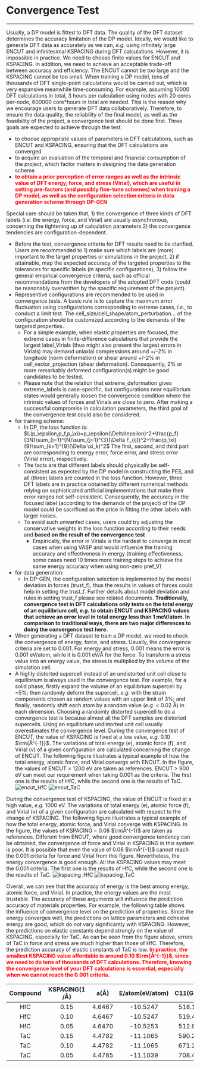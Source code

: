 # Convergence Test
---

Usually, a DP model is fitted to DFT data. The quality of the DFT dataset determines the accuracy limitation of the DP model. Ideally, we would like to generate DFT data as accurately as we can, *e.g.* using infinitely large ENCUT and infinitesimal KSPACING during DFT calculations. However, it is impossible in practice. We need to choose finite values for ENCUT and KSPACING. In addition, we need to achieve an acceptable trade-off between accuracy and efficiency. The ENCUT cannot be too large and the KSPACING cannot be too small. When training a DP model, tens of thousands of DFT single-point calculations would be carried out, which is very expansive meanwhile time-consuming. For example, assuming 10000 DFT calculations in total, 3 hours per calculation using nodes with 20 cores per-node, 600000 core*hours in total are needed. This is the reason why we encourage users to generate DFT data collaboratively. Therefore, to ensure the data quality, the reliability of the final model, as well as the feasibility of the project, a convergence test should be done first. Three goals are expected to achieve through the test:
- to choose appropriate values of parameters in DFT calculations, such as ENCUT and KSPACING, ensuring that the DFT calculations are converged
- to acquire an evaluation of the temporal and financial consumption of the project, which factor matters in designing the data generation scheme 
- **<font color=red> to obtain a prior perception of error ranges as well as the intrinsic value of DFT energy, force, and stress (Virial), which are useful in setting pre-factors (and possibly fine-tune schemes) when training a DP model, as well as the configuration selection criteria in data generation scheme through DP-GEN </font>**

Special care should be taken that, 1) the convergence of three kinds of DFT labels (*i.e.* the energy, force, and Virial) are usually asynchronous, concerning the tightening up of calculation parameters 2) the convergence tendencies are configuration-dependent.
- Before the test, convergence criteria for DFT results need to be clarified. Users are recommended to 1) make sure which labels are (more) important to the target properties or simulations in the project, 2) if attainable, map the expected accuracy of the targeted properties to the tolerances for specific labels (in specific configurations), 3) follow the general empirical convergence criteria, such as official recommendations from the developers of the adopted DFT code (could be reasonably overwritten by the specific requirement of the project).
- Representive configurations are recommended to be used in convergence tests. A basic rule is to capture the maximum error fluctuation using configurations corresponding to extreme cases, *i.e.*, to conduct a limit test. The cell_size/cell_shape/atom_perturbation... of the configuration should be customized according to the demands of the targeted properties.
  - For a simple example, when elastic properties are focused, the extreme cases in finite-difference calculations that provide the largest label_Virials (thus might also present the largest errors in Virials) may demand uniaxial compressions around +/-2% in longitude (norm deformation) or shear around +/-2% in cell_vector_projection (shear deformation). Consequently, 2% or more remarkably deformed configuration(s) might be good candidates to be tested.
  - Please note that the relation that extreme_deformation gives extreme_labels is case-specific, but configurations near equilibrium states would generally loosen the convergence condition where the intrinsic values of forces and Virials are close to zero.
After making a successful compromise in calculation parameters, the third goal of the convergence test could also be considered.
- for training scheme:
  - In DP, the loss function is:
  $L(p_\epsilon,p_f,p_\xi)=p_\epsilon(\Delta\epsilon)^2+\frac{p_f}{3N}\sum_{i=1}^{N}\sum_{j=1}^{3}(\Delta F_{ij})^2+\frac{p_\xi}{9}\sum_{k=1}^{9}(\Delta \xi_k)^2$
The first, second, and third part are corresponding to energy error, force error, and stress error (Virial error), respectively.
  - The facts are that different labels should physically be self-consistent as expected by the DP model in constructing the PES, and all (three) labels are counted in the loss function. However, three DFT labels are in practice obtained by different numerical methods relying on sophisticated artificial implementations that make their error ranges not self-consistent. Consequently, the accuracy in the focused label (according to the demands of the project) of the DP model could be sacrificed as the price in fitting the other labels with larger noises.
  - To avoid such unwanted cases, users could try adjusting the conservative weights in the loss function according to their needs and **based on the result of the convergence test**
    - Empirically, the error in Virials is the hardest to converge in most cases when using VASP and would influence the training accuracy and effectiveness in energy (training effectiveness, some cases need 10 times more training steps to achieve the same energy accuracy when using non-zero pref_V)
- for data generation:
  - In DP-GEN, the configuration selection is implemented by the model deviation in forces (trust_f), thus the results in values of forces could help in setting the trust_f. Further details about model deviation and rules in setting trust_f please see related documents.
**Traditionally, convergence test in DFT calculations only tests on the total energy of an equilibrium cell, *e.g.* to obtain ENCUT and KSPACING values that achieve an error level in total energy less than 1 meV/atom. In comparison to traditional ways, there are two major differences to doing the convergence test here.**
- When generating a DFT dataset to train a DP model, we need to check the convergence of energy, force, and stress. Usually, the convergence criteria are set to 0.001. For energy and stress, 0.001 means the error is 0.001 eV/atom, while it is 0.001 eV/Å for the force. To transform a stress value into an energy value, the stress is multiplied by the volume of the simulation cell.
- A highly distorted supercell instead of an undistorted unit cell close to equilibrium is always used in the convergence test. For example, for a solid phase, firstly expand the volume of an equilibrium supercell by ~5%; then randomly deform the supercell, *e.g.* with the strain components chosen as random values with an upper limit of 3%; and finally, randomly shift each atom by a random value (*e.g.* < 0.02 Å) in each dimension. Choosing a randomly distorted supercell to do a convergence test is because almost all the DFT samples are distorted supercells. Using an equilibrium undistorted unit cell usually overestimates the convergence level.
During the convergence test of ENCUT, the value of KSPACING is fixed at a low value, *e.g.* 0.10 $\rm{Å^{-1}}$. The variations of total energy (e), atomic force (f), and Virial (v) of a given configuration are calculated concerning the change of ENCUT. The following figure illustrates a typical example of how the total energy, atomic force, and Virial converge with ENCUT. In the figure, the values of ENCUT = 1200 eV are taken as references. ENCUT > 900 eV can meet our requirement when taking 0.001 as the criteria. The first one is the results of HfC, while the second one is the results of TaC.
![encut_HfC](https://dp-public.oss-cn-beijing.aliyuncs.com/community-tutorial/encut_HfC.png)
![encut_TaC](https://dp-public.oss-cn-beijing.aliyuncs.com/community-tutorial/encut_TaC.png)

During the convergence test of KSPACING, the value of ENCUT is fixed at a high value, *e.g.* 1000 eV.  The variations of total energy (e), atomic force (f), and Virial (v) of a given configuration are calculated with respect to the change of KSPACING. The following figure illustrates a typical example of how the total energy, atomic force, and Virial converge with KSPACING. In the figure, the values of KSPACING = 0.08 $\rmÅ^{-1}$ are taken as references. Different from ENCUT, where good convergence tendency can be obtained, the convergence of force and Virial in KSPACING in this system is poor. It is possible that even the value of 0.08 $\rmÅ^{-1}$ cannot reach the 0.001 criteria for force and Virial from this figure. Nevertheless, the energy convergence is good enough. All the KSPACING values may meet the 0.001 criteria. The first one is the results of HfC, while the second one is the results of TaC.
![kspacing_HfC](https://dp-public.oss-cn-beijing.aliyuncs.com/community-tutorial/kspacing_HfC.png)
![kspacing_TaC](https://dp-public.oss-cn-beijing.aliyuncs.com/community-tutorial/kspacing_TaC.png)

Overall, we can see that the accuracy of energy is the best among energy, atomic force, and Virial. In practice, the energy values are the most trustable. The accuracy of these arguments will influence the prediction accuracy of materials properties. For example, the following table shows the influence of convergence level on the prediction of properties. Since the energy converges well, the predictions on lattice parameters and cohesive energy are good, which do not vary significantly with KSPACING. However, the predictions on elastic constants depend strongly on the value of KSPACING, especially for TaC. As can be seen from the figure above, errors of TaC in force and stress are much higher than those of HfC. Therefore, the prediction accuracy of elastic constants of TaC is low. **<font color=red> In practice, the smallest KSPACING value affordable is around 0.10 $\rm{Å^{-1}}$, since we need to do tens of thousands of DFT calculations. Therefore, knowing the convergence level of your DFT calculations is essential, especially when we cannot reach the 0.001 criteria. </font>**


|Compound|KSPACING(1/Å)|a(Å)|E/atom(eV/atom)| C11(GPa)| C12(GPa)|C44(GPa)|
|:---:|:---:|:---:|:---:|:---:|:---:|:---:|
|HfC|0.15|	4.6467|-10.5247|518.11 |103.43  |170.21 |
|HfC|0.10|	4.6467|-10.5247|519.44 |102.12 	|175.52 |
|HfC|0.05|	4.6470|-10.5253|512.87 |104.64 	|172.28 |
|TaC|0.15|	4.4782|-11.1065|590.20 |193.68 	|171.34 |
|TaC|0.10|	4.4782|-11.1065|671.24 |154.41 	|170.82 |
|TaC|0.05|	4.4785|-11.1039|708.46 |134.13 	|175.99 |


